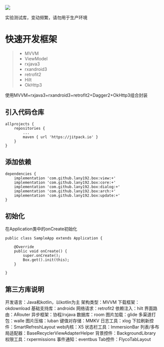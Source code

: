 [![](https://jitpack.io/v/lany192/Box.svg)](https://jitpack.io/#lany192/Box)

实验测试库，变动频繁，请勿用于生产环境

# 快速开发框架

> * MVVM
> * ViewModel
> * rxjava3
> * rxandroid3
> * retrofit2
> * Hilt
> * OkHttp3
>
使用MVVM+rxjava3+rxandroid3+retrofit2+Dagger2+OkHttp3组合封装

## 引入代码仓库

    allprojects {
        repositories {
            ...
            maven { url 'https://jitpack.io' }
        }
    }

## 添加依赖

	dependencies {
		implementation 'com.github.lany192.box:view:+'
		implementation 'com.github.lany192.box:core:+'
		implementation 'com.github.lany192.box:dialog:+'
		implementation 'com.github.lany192.box:arch:+'
		implementation 'com.github.lany192.box:update:+'
	}

## 初始化

在Application类中的onCreate初始化

    public class SampleApp extends Application {
    
        @Override
        public void onCreate() {
            super.onCreate();
            Box.get().init(this);
        }
    
    }
    
## 第三方库说明
开发语言：Java和kotlin，以kotlin为主
架构类型：MVVM
下载框架：okdownload
基础支持库：androidx
网络请求：retrofit2
依赖注入：hilt
界面路由：ARouter
异步框架：协程/rxjava
数据库：room
图片加载：glide
多渠道打包：walle
图片压缩：luban
键值对存储：MMKV
日志工具：xlog
下拉刷新控件：SmartRefreshLayout
web内核：X5
状态栏工具：ImmersionBar
列表/多布局适配器：BaseRecyclerViewAdapterHelper
背景控件：BackgroundLibrary
权限工具：rxpermissions
事件通知：eventbus
Tab控件：FlycoTabLayout